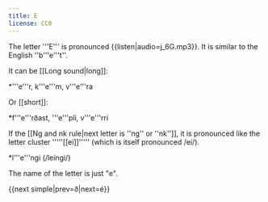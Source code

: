 ```yaml
---
title: E
license: CC0
---
```


The letter '''E''' is pronounced {{listen|audio=j_6G.mp3}}. It is similar to the English ''b'''e'''t''.

It can be [[Long sound|long]]:<!--<ref>When ''e'' is long, it's pronounced approximately like a long gliding sound from ''i'' to ''e.''</ref>-->

*'''e'''r, k'''e'''m, v'''e'''ra

Or [[short]]:

*f'''e'''rðast, '''e'''pli, v'''e'''rri

If the [[Ng and nk rule|next letter is ''ng'' or ''nk'']], it is pronounced like the letter cluster '''''[[ei]]''''' (which is itself pronounced /eí/).

*l'''e'''ngi (/leíngi/)
<!--
If the next letter is a ''[[g]]'' that happens to be pronounced as a /j/, it is pronounced like the letter cluster '''''[[ei]]''''' (which is itself pronounced /eí/).

* hádegi (/hádeíji/)
* segja (/seíja/)
-->

The name of the letter is just "e".

{{next simple|prev=ð|next=é}}